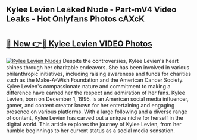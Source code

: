 ## Kylee Levien Le𝚊ked N𝚞de - Part-mV4 Video Le𝚊ks - Hot Onlyf𝚊ns Photos cAXcK

# <h2><a href="http://ab36106.deff.icu/?id=Kylee+Levien">🔗 New 👉🔴 Kylee Levien VIDEO Photos</a></h2>

[![Kylee Levien N𝚞des](https://i.imgur.com/rIISA9y.gif)](http://ab36106.deff.icu/?id=Kylee+Levien)
Despite the controversies, Kylee Levien's heart shines through her charitable endeavors. She has been involved in various philanthropic initiatives, including raising awareness and funds for charities such as the Make-A-Wish Foundation and the American Cancer Society. Kylee Levien's compassionate nature and commitment to making a difference have earned her the respect and admiration of her fans. Kylee Levien, born on December 1, 1995, is an American social media influencer, gamer, and content creator known for her entertaining and engaging presence on various platforms. With a large following and a diverse range of content, Kylee Levien has carved out a unique niche for herself in the digital world. This article explores the journey of Kylee Levien, from her humble beginnings to her current status as a social media sensation.

